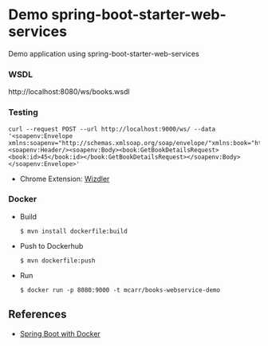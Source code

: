 # Demo spring-boot-starter-web-services

Demo application using spring-boot-starter-web-services


### WSDL

http://localhost:8080/ws/books.wsdl

### Testing
```
curl --request POST --url http://localhost:9000/ws/ --data '<soapenv:Envelope xmlns:soapenv="http://schemas.xmlsoap.org/soap/envelope/"xmlns:book="http://mikecarr.net/books"><soapenv:Header/><soapenv:Body><book:GetBookDetailsRequest><book:id>45</book:id></book:GetBookDetailsRequest></soapenv:Body></soapenv:Envelope>'
```

* Chrome Extension: [Wizdler](https://chrome.google.com/webstore/detail/wizdler/oebpmncolmhiapingjaagmapififiakb)

### Docker

* Build
    ```console
    $ mvn install dockerfile:build
    ```

* Push to Dockerhub
    ```console
    $ mvn dockerfile:push
    ```
    
* Run
    ```console
    $ docker run -p 8080:9000 -t mcarr/books-webservice-demo
 
    ```

## References
* [Spring Boot with Docker](https://spring.io/guides/gs/spring-boot-docker/)    
    